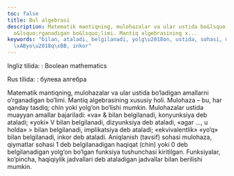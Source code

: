 ```yaml
---
toc: false
title: Bul algebrasi
description: Matematik mantiqning, mulohazalar va ular ustida bo&lsquo;ladigan amallarni
  o&lsquo;rganadigan bo&lsquo;limi. Mantiq algebrasining x...
keywords: "bilan, ataladi, belgilanadi, yolg\u2018on, ustida, sohasi, mumkin, belgilanadigan,
  \xAByo\u2018q\xBB, inkor"
---
```


Ingliz tilida:
:   Boolean mathematics

Rus tilida:
:   булева алгебра

Matematik mantiqning, mulohazalar va ular ustida bo‘ladigan amallarni o‘rganadigan bo‘limi. Mantiq algebrasining xususiy holi. Mulohaza – bu, har qanday tasdiq; chin yoki yolg‘on bo‘lishi mumkin. Mulohazalar ustida muayyan amallar bajariladi: «va» & bilan belgilanadi, konyunksiya deb ataladi; «yoki» V bilan belgilanadi, dizyunksiya deb ataladi, «agar ..., u holda» > bilan belgilanadi, implikatsiya deb ataladi; «ekvivalentlik» «yo‘q» bilan belgilanadi, inkor deb ataladi. Aniqlanish (tavsif) sohasi mulohaza, qiymatlar sohasi 1 deb belgilanadigan haqiqat (chin) yoki 0 deb belgilanadigan yolg‘on bo‘lgan funksiya tushunchasi kiritilgan. Funksiyalar, ko‘pincha, haqiqiylik jadvallari deb ataladigan jadvallar bilan berilishi mumkin.
